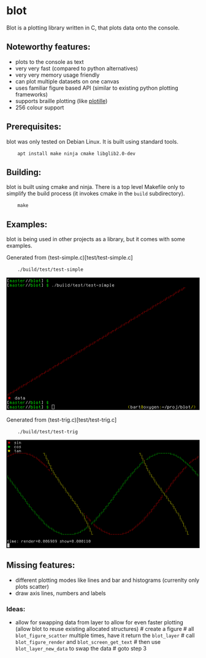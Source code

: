 # blot

Blot is a plotting library written in C, that plots data onto the console.

## Noteworthy features:

  * plots to the console as text
  * very very fast (compared to python alternatives)
  * very very memory usage friendly
  * can plot multiple datasets on one canvas
  * uses familiar figure based API (similar to existing python plotting frameworks)
  * supports braille plotting (like [plotille](https://github.com/tammoippen/plotille))
  * 256 colour support

## Prerequisites:

blot was only tested on Debian Linux. It is built using standard tools.

        apt install make ninja cmake libglib2.0-dev

## Building:

blot is built using cmake and ninja.  There is a top level Makefile only to
simplify the build process (it invokes cmake in the `build` subdirectory).

        make

## Examples:

blot is being used in other projects as a library, but it comes with some
examples.

Generated from (test-simple.c)[test/test-simple.c]

        ./build/test/test-simple

![simple example](examples/simple.png)

Generated from (test-trig.c)[test/test-trig.c]

        ./build/test/test-trig

![trig example](examples/trig.png)

## Missing features:

  * different plotting modes like lines and bar and histograms (currenlty only plots scatter)
  * draw axis lines, numbers and labels

### Ideas:

  * allow for swapping data from layer to allow for even faster plotting (allow blot to reuse existing allocated structures)
        # create a figure
        # all `blot_figure_scatter` multiple times, have it return the `blot_layer`
        # call `blot_figure_render` and `blot_screen_get_text`
        # then use `blot_layer_new_data` to swap the data
        # goto step 3

